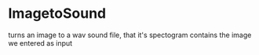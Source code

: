 # ImagetoSound
turns an image to a wav sound file, that it's spectogram contains the image we entered as input
